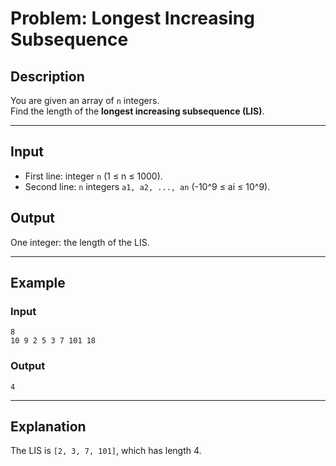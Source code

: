# Problem: Longest Increasing Subsequence

## Description
You are given an array of `n` integers.  
Find the length of the **longest increasing subsequence (LIS)**.

---

## Input
- First line: integer `n` (1 ≤ n ≤ 1000).  
- Second line: `n` integers `a1, a2, ..., an` (-10^9 ≤ ai ≤ 10^9).

## Output
One integer: the length of the LIS.

---

## Example

### Input
```
8
10 9 2 5 3 7 101 18
```

### Output
```
4
```

---

## Explanation
The LIS is `[2, 3, 7, 101]`, which has length 4.
